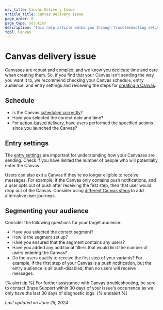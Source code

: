 ```yaml
---
nav_title: Canvas Delivery Issue
article_title: Canvas Delivery Issue
page_order: 0
page_type: solution
description: "This help article walks you through troubleshooting delivery issues with your Canvas."
tool: Canvas
---
```


# Canvas delivery issue

Canvases are robust and complex, and we know you dedicate time and care when creating them. So, if you find that your Canvas isn't sending the way you want it to, we recommend checking your Canvas schedule, entry audience, and entry settings and reviewing the steps for [creating a Canvas]({{site.baseurl}}/user_guide/engagement_tools/canvas/create_a_canvas/create_a_canvas/).

## Schedule

- Is the Canvas [scheduled correctly]({{site.baseurl}}/user_guide/engagement_tools/canvas/create_a_canvas/create_a_canvas/#scheduled-delivery)?
- Have you selected the correct date and time?
- For [action-based delivery]({{site.baseurl}}/user_guide/engagement_tools/canvas/create_a_canvas/create_a_canvas/#action-based-delivery), have users performed the specified actions since you launched the Canvas?

## Entry settings

The [entry settings]({{site.baseurl}}/user_guide/engagement_tools/canvas/create_a_canvas/create_a_canvas/#step-2-set-up-your-canvas) are important for understanding how your Canvases are sending. Check if you have limited the number of people who will potentially enter the Canvas.

Users can also exit a Canvas if they're no longer eligible to receive messages. For example, if the Canvas only contains push notifications, and a user opts out of push after receiving the first step, then that user would drop out of the Canvas. Consider using [different Canvas steps]({{site.baseurl}}/user_guide/engagement_tools/canvas/canvas_components) to add alternative user journeys.

## Segmenting your audience

Consider the following questions for your target audience:

- Have you selected the correct segment?
- How is the segment set up?
- Have you ensured that the segment contains any users?
- Have you added any additional filters that would limit the number of users entering the Canvas?
- Do the users qualify to receive the first step of your variants? For example, if the first step of your Canvas is a push notification, but the entry audience is all push-disabled, then no users will receive messages.

{% alert tip %}
For further assistance with Canvas troubleshooting, be sure to contact Braze Support within 30 days of your issue's occurrence as we only have the last 30 days of diagnostic logs.
{% endalert %}

_Last updated on June 25, 2024_